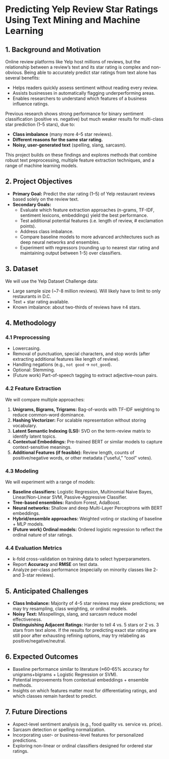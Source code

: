# Predicting Yelp Review Star Ratings Using Text Mining and Machine Learning

## 1. Background and Motivation
Online review platforms like Yelp host millions of reviews, but the relationship between a review’s text and its star rating is complex and non-obvious. Being able to accurately predict star ratings from text alone has several benefits:

- Helps readers quickly assess sentiment without reading every review.
- Assists businesses in automatically flagging underperforming areas.
- Enables researchers to understand which features of a business influence ratings.

Previous research shows strong performance for binary sentiment classification (positive vs. negative) but much weaker results for multi-class star prediction (1–5 stars), due to:

- **Class imbalance** (many more 4–5 star reviews).
- **Different reasons for the same star rating.**
- **Noisy, user-generated text** (spelling, slang, sarcasm).

This project builds on these findings and explores methods that combine robust text preprocessing, multiple feature extraction techniques, and a range of machine learning models.

## 2. Project Objectives
- **Primary Goal:** Predict the star rating (1–5) of Yelp restaurant reviews based solely on the review text.  
- **Secondary Goals:**
  - Evaluate which feature extraction approaches (n-grams, TF-IDF, sentiment lexicons, embeddings) yield the best performance.
  - Test additional potential features (i.e. length of review, # exclamation points).
  - Address class imbalance.
  - Compare baseline models to more advanced architectures such as deep neural networks and ensembles.
  - Experiment with regressors (rounding up to nearest star rating and maintaining output between 1-5) over classifiers.

## 3. Dataset
We will use the Yelp Dataset Challenge data:

- Large sample size (~7-8 million reviews). Will likely have to limit to only restaurants in D.C.
- Text + star rating available.
- Known imbalance: about two-thirds of reviews have ≥4 stars.

## 4. Methodology

### 4.1 Preprocessing
- Lowercasing.
- Removal of punctuation, special characters, and stop words (after extracting additional features like length of review).
- Handling negations (e.g., `not good` → `not_good`).
- Optional: Stemming.
- (Future work) Part-of-speech tagging to extract adjective–noun pairs.

### 4.2 Feature Extraction
We will compare multiple approaches:

1. **Unigrams, Bigrams, Trigrams:** Bag-of-words with TF-IDF weighting to reduce common-word dominance.  
2. **Hashing Vectorizer:** For scalable representation without storing vocabulary.  
3. **Latent Semantic Indexing (LSI):** SVD on the term-review matrix to identify latent topics.  
4. **Contextual Embeddings:** Pre-trained BERT or similar models to capture context-sensitive meanings.  
5. **Additional Features (if feasible):** Review length, counts of positive/negative words, or other metadata (“useful,” “cool” votes).

### 4.3 Modeling
We will experiment with a range of models:

- **Baseline classifiers:** Logistic Regression, Multinomial Naive Bayes, Linear/Non-Linear SVM, Passive-Aggressive Classifier.
- **Tree-based ensembles:** Random Forest, AdaBoost.
- **Neural networks:** Shallow and deep Multi-Layer Perceptrons with BERT embeddings.
- **Hybrid/ensemble approaches:** Weighted voting or stacking of baseline + MLP models.
- **(Future work) Ordinal models:** Ordered logistic regression to reflect the ordinal nature of star ratings.

### 4.4 Evaluation Metrics
- k-fold cross-validation on training data to select hyperparameters.
- Report **Accuracy** and **RMSE** on test data.
- Analyze per-class performance (especially on minority classes like 2- and 3-star reviews).

## 5. Anticipated Challenges
- **Class Imbalance:** Majority of 4–5 star reviews may skew predictions; we may try resampling, class weighting, or ordinal models.  
- **Noisy Text:** Misspellings, slang, and sarcasm reduce model effectiveness.  
- **Distinguishing Adjacent Ratings:** Harder to tell 4 vs. 5 stars or 2 vs. 3 stars from text alone. If the results for predicting exact star rating are still poor after exhausting refining options, may try relabeling as positive/negative/neutral.

## 6. Expected Outcomes
- Baseline performance similar to literature (≈60–65% accuracy for unigrams+bigrams + Logistic Regression or SVM).  
- Potential improvements from contextual embeddings + ensemble methods.  
- Insights on which features matter most for differentiating ratings, and which classes remain hardest to predict.

## 7. Future Directions
- Aspect-level sentiment analysis (e.g., food quality vs. service vs. price).  
- Sarcasm detection or spelling normalization.  
- Incorporating user- or business-level features for personalized predictions.  
- Exploring non-linear or ordinal classifiers designed for ordered star ratings.
